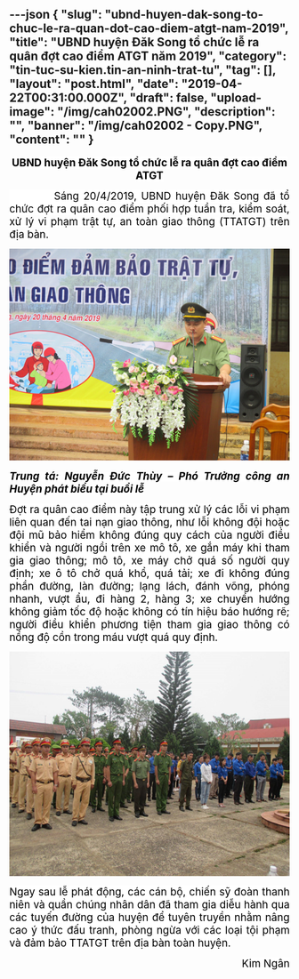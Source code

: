 ---json
{
    "slug": "ubnd-huyen-dak-song-to-chuc-le-ra-quan-dot-cao-diem-atgt-nam-2019",
    "title": "UBND huyện Đăk Song tổ chức lễ ra quân đợt cao điểm ATGT năm 2019",
    "category": "tin-tuc-su-kien.tin-an-ninh-trat-tu",
    "tag": [],
    "layout": "post.html",
    "date": "2019-04-22T00:31:00.000Z",
    "draft": false,
    "upload-image": "/img/cah02002.PNG",
    "description": "",
    "banner": "/img/cah02002 - Copy.PNG",
    "__content__": ""
}
---
<p style="text-align:center"><strong><span style="font-size:14.0pt"><span style="background-color:white"><span style="color:black">UBND huyện Đăk Song tổ chức lễ ra qu&acirc;n đợt cao điểm ATGT</span></span></span></strong></p>

<p style="margin-left:0cm; margin-right:0cm; text-align:justify"><span style="background-color:white"><span style="font-size:14.0pt"><span style="background-color:white"><span style="color:black">&nbsp;&nbsp;&nbsp;&nbsp;&nbsp;&nbsp;&nbsp;&nbsp;&nbsp; S&aacute;ng 20/4/2019, UBND huyện Đăk Song đ&atilde; tổ chức đợt ra qu&acirc;n</span></span></span><span style="font-size:14.0pt"><span style="color:black"> cao điểm phối hợp tuần tra, kiểm so&aacute;t, xử l&yacute; vi phạm trật tự, an to&agrave;n giao th&ocirc;ng (TTATGT) tr&ecirc;n địa b&agrave;n.</span></span></span></p>

<p style="margin-left:0cm; margin-right:0cm; text-align:justify"><img alt="" src="/img/cah02001.PNG" /></p>

<p style="margin-left:0cm; margin-right:0cm; text-align:justify"><span style="background-color:white"><strong><em><span style="font-size:14.0pt"><span style="color:black">Trung t&aacute;: Nguyễn Đức Th&ugrave;y &ndash; Ph&oacute; Trưởng c&ocirc;ng an Huyện ph&aacute;t biểu tại buổi lễ</span></span></em></strong></span></p>

<p style="margin-left:0cm; margin-right:0cm; text-align:justify"><span style="background-color:white"><span style="font-size:14.0pt"><span style="background-color:white"><span style="color:black">Đợt ra qu&acirc;n cao điểm n&agrave;y tập trung xử l&yacute; c&aacute;c lỗi vi phạm li&ecirc;n quan đến tai nạn giao th&ocirc;ng, như lỗi kh&ocirc;ng đội hoặc đội mũ bảo hiểm kh&ocirc;ng đ&uacute;ng quy c&aacute;ch của người điều khiển v&agrave; người ngồi tr&ecirc;n xe m&ocirc; t&ocirc;, xe gắn m&aacute;y khi tham gia giao th&ocirc;ng; m&ocirc; t&ocirc;, xe m&aacute;y chở qu&aacute; số người quy định; xe &ocirc; t&ocirc; chở qu&aacute; khổ, qu&aacute; tải; xe đi kh&ocirc;ng đ&uacute;ng phần đường, l&agrave;n đường; lạng l&aacute;ch, đ&aacute;nh v&otilde;ng, ph&oacute;ng nhanh, vượt ẩu, đi h&agrave;ng 2, h&agrave;ng 3; xe chuyển hướng kh&ocirc;ng giảm tốc độ hoặc kh&ocirc;ng c&oacute; t&iacute;n hiệu b&aacute;o hướng rẽ; người điều khiển phương tiện tham gia giao th&ocirc;ng c&oacute; nồng độ cồn trong m&aacute;u vượt qu&aacute; quy định.</span></span></span></span></p>

<p style="margin-left:0cm; margin-right:0cm; text-align:justify"><img alt="" src="/img/cah02002.PNG" /></p>

<p style="margin-left:0cm; margin-right:0cm; text-align:justify"><span style="background-color:white"><span style="font-size:14.0pt"><span style="background-color:white"><span style="color:black">Ngay sau lễ ph&aacute;t động, c&aacute;c c&aacute;n bộ, chiến sỹ đo&agrave;n thanh ni&ecirc;n v&agrave; quần ch&uacute;ng nh&acirc;n d&acirc;n đ&atilde; tham gia diễu h&agrave;nh qua c&aacute;c tuyến đường của huyện để tuy&ecirc;n truyền nhằm n&acirc;ng cao &yacute; thức đấu tranh, ph&ograve;ng ngừa với c&aacute;c loại tội phạm v&agrave; đảm bảo TTATGT tr&ecirc;n địa b&agrave;n to&agrave;n huyện.</span></span></span></span></p>

<p style="margin-left:0cm; margin-right:0cm; text-align:right"><span style="background-color:white"><span style="font-size:14.0pt"><span style="background-color:white"><span style="color:black">Kim Ng&acirc;n</span></span></span></span></p>
